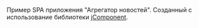 Пример SPA приложения "Агрегатор новостей". 
Созданный с использование библиотеки [jComponent](https://github.com/totaljs/jComponent).